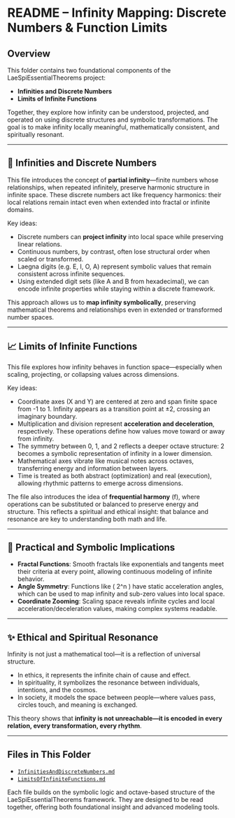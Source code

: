 # README – Infinity Mapping: Discrete Numbers & Function Limits

## Overview

This folder contains two foundational components of the LaeSpiEssentialTheorems project:  
- **Infinities and Discrete Numbers**  
- **Limits of Infinite Functions**

Together, they explore how infinity can be understood, projected, and operated on using discrete structures and symbolic transformations. The goal is to make infinity locally meaningful, mathematically consistent, and spiritually resonant.

---

## 🌌 Infinities and Discrete Numbers

This file introduces the concept of **partial infinity**—finite numbers whose relationships, when repeated infinitely, preserve harmonic structure in infinite space. These discrete numbers act like frequency harmonics: their local relations remain intact even when extended into fractal or infinite domains.

Key ideas:
- Discrete numbers can **project infinity** into local space while preserving linear relations.
- Continuous numbers, by contrast, often lose structural order when scaled or transformed.
- Laegna digits (e.g. E, I, O, A) represent symbolic values that remain consistent across infinite sequences.
- Using extended digit sets (like A and B from hexadecimal), we can encode infinite properties while staying within a discrete framework.

This approach allows us to **map infinity symbolically**, preserving mathematical theorems and relationships even in extended or transformed number spaces.

---

## 📈 Limits of Infinite Functions

This file explores how infinity behaves in function space—especially when scaling, projecting, or collapsing values across dimensions.

Key ideas:
- Coordinate axes (X and Y) are centered at zero and span finite space from -1 to 1. Infinity appears as a transition point at ±2, crossing an imaginary boundary.
- Multiplication and division represent **acceleration and deceleration**, respectively. These operations define how values move toward or away from infinity.
- The symmetry between 0, 1, and 2 reflects a deeper octave structure: 2 becomes a symbolic representation of infinity in a lower dimension.
- Mathematical axes vibrate like musical notes across octaves, transferring energy and information between layers.
- Time is treated as both abstract (optimization) and real (execution), allowing rhythmic patterns to emerge across dimensions.

The file also introduces the idea of **frequential harmony** (f), where operations can be substituted or balanced to preserve energy and structure. This reflects a spiritual and ethical insight: that balance and resonance are key to understanding both math and life.

---

## 🧠 Practical and Symbolic Implications

- **Fractal Functions**: Smooth fractals like exponentials and tangents meet their criteria at every point, allowing continuous modeling of infinite behavior.
- **Angle Symmetry**: Functions like \( 2^n \) have static acceleration angles, which can be used to map infinity and sub-zero values into local space.
- **Coordinate Zooming**: Scaling space reveals infinite cycles and local acceleration/deceleration values, making complex systems readable.

---

## ✨ Ethical and Spiritual Resonance

Infinity is not just a mathematical tool—it is a reflection of universal structure.  
- In ethics, it represents the infinite chain of cause and effect.  
- In spirituality, it symbolizes the resonance between individuals, intentions, and the cosmos.  
- In society, it models the space between people—where values pass, circles touch, and meaning is exchanged.

This theory shows that **infinity is not unreachable—it is encoded in every relation, every transformation, every rhythm**.

---

## Files in This Folder

- [`InfinitiesAndDiscreteNumbers.md`](./InfinitiesAndDiscreteNumbers.md)  
- [`LimitsOfInfiniteFunctions.md`](./LimitsOfInfiniteFunctions.md)

Each file builds on the symbolic logic and octave-based structure of the LaeSpiEssentialTheorems framework. They are designed to be read together, offering both foundational insight and advanced modeling tools.


